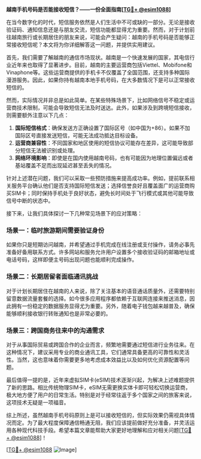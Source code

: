 **越南手机号码是否能接收短信？——一份全面指南[[TG💪+ @esim1088](https://t.me/s/esim1088)]**

在当今数字化的时代，短信服务依然是人们生活中不可或缺的一部分。无论是接收验证码、通知信息还是与朋友交流，短信功能都显得尤为重要。然而，对于计划前往越南旅行或长期居住的朋友来说，可能会产生疑问：越南的手机号码是否能够正常接收短信呢？本文将为你详细解答这一问题，并提供实用建议。

首先，我们需要了解越南的通信市场现状。越南是一个快速发展的国家，其电信行业近年来也取得了显著进步。目前，越南的主要运营商包括Viettel、Mobifone和Vinaphone等。这些运营商提供的手机卡不仅覆盖了全国范围，还支持多种国际漫游服务。因此，如果你持有越南本地手机号码，在大多数情况下是可以正常接收短信的。

然而，实际情况并非总是如此简单。在某些特殊场景下，比如网络信号不稳定或运营商技术限制，可能会导致短信无法及时送达。此外，如果涉及到跨境短信接收，则需要额外注意以下几点：

1. **国际短信格式**：确保发送方正确设置了国际区号（如中国为+86）。如果不加国际区号直接发送短信，可能无法成功抵达目标设备。
2. **运营商兼容性**：不同国家和地区使用的短信协议可能存在差异，这可能导致部分短信无法被识别或处理。
3. **网络环境影响**：即使是在国内使用越南号码，也有可能因为地理位置偏远或者基站覆盖不足而出现延迟甚至丢失的情况。

针对上述潜在问题，我们可以采取一些预防措施来提高成功率。例如，提前联系相关服务平台确认他们是否支持国际短信发送；选择信誉良好且覆盖面广的运营商购买SIM卡；同时保持手机处于良好状态，避免长时间处于飞行模式或其他可能导致信号中断的状态中。

接下来，让我们具体探讨一下几种常见场景下的应对策略：

### 场景一：临时旅游期间需要验证身份
如果你只是短期访问越南，并希望通过手机完成在线注册或支付操作，请务必事先准备好备用联系方式。许多网站和服务允许用户设置多个接收验证码的邮箱地址或电话号码，这样即便主号码出现问题也能顺利完成操作。

### 场景二：长期居留者面临通讯挑战
对于计划长期居住在越南的人来说，除了关注基本的语音通话质量外，还需要特别留意数据流量套餐的选择。如今很多应用程序都依赖于互联网连接来推送消息，因此拥有一份稳定的数据服务显得尤为重要。另外，随着电子钱包越来越普及，确保能够顺利接收银行转账通知也是非常必要的。

### 场景三：跨国商务往来中的沟通需求
对于从事国际贸易或跨国合作的企业而言，频繁地需要通过短信进行业务往来。在这种情况下，建议采用专业的商业通讯工具，它们通常具备更高的可靠性和灵活性。当然，这也意味着你需要更多地考虑成本效益比以及如何优化资源配置等问题。

最后值得一提的是，近年来虚拟SIM卡(eSIM)技术逐渐兴起，为解决上述难题提供了新的思路。相比传统物理SIM卡，eSIM无需更换实体卡即可轻松切换运营商，极大地方便了用户的日常生活。特别是对于经常往返于多个国家之间的旅客来说，这项技术无疑是一项福音。

综上所述，虽然越南手机号码原则上是可以接收短信的，但实际效果仍需视具体情况而定。为了最大程度保障通信畅通无阻，我们应该提前做好充分准备，并灵活运用各种现代科技手段。希望本篇文章能帮助大家更好地理解和应对相关问题[[TG💪+ @esim1088](https://t.me/s/esim1088)]！

[[TG💪+ @esim1088](https://t.me/s/esim1088) ![Image](https://i.postimg.cc/4NQfJmqS/Snipaste-2025-05-13-00-14-12.png)]